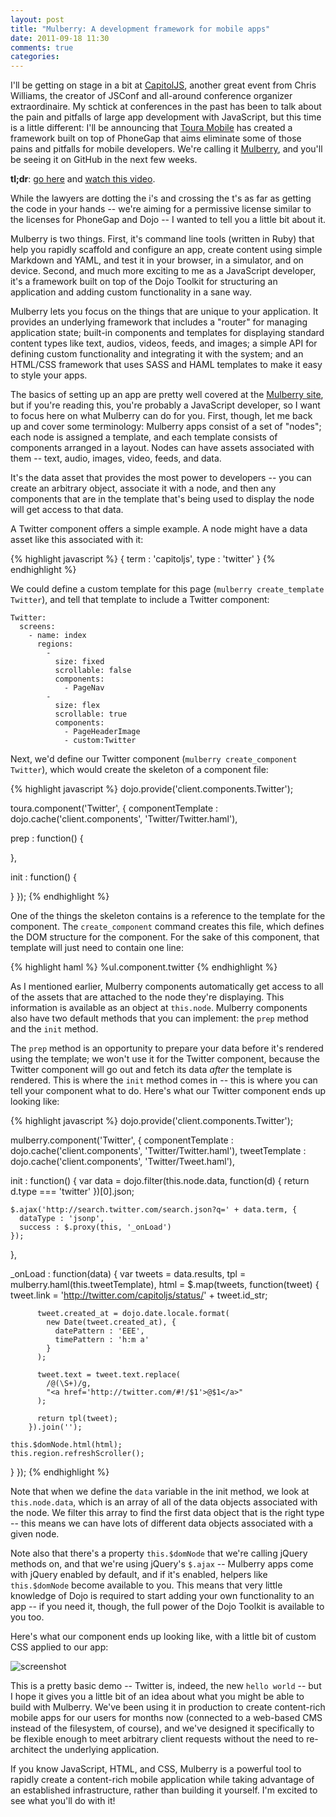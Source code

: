 ```yaml
---
layout: post
title: "Mulberry: A development framework for mobile apps"
date: 2011-09-18 11:30
comments: true
categories:
---
```


I'll be getting on stage in a bit at [CapitolJS](http://capitoljs.com), another
great event from Chris Williams, the creator of JSConf and all-around
conference organizer extraordinaire. My schtick at conferences in the past has
been to talk about the pain and pitfalls of large app development with
JavaScript, but this time is a little different: I'll be announcing that [Toura Mobile](http://toura.com) has created a framework built on top of PhoneGap that
aims eliminate some of those pains and pitfalls for mobile developers. We're
calling it [Mulberry](http://mulberry.toura.com), and you'll be seeing it on GitHub in the next few weeks.

**tl;dr**: [go here](http://mulberry.toura.com) and [watch this video](http://mulberry.toura.com/#tour).

While the lawyers are dotting the i's and crossing the t's as far as getting the code in your hands -- we're aiming for a permissive license similar to the licenses for PhoneGap and Dojo -- I wanted to tell you a little bit about it.

Mulberry is two things. First, it's command line tools (written in Ruby) that help you rapidly scaffold and configure an app, create content using simple Markdown and YAML, and test it in your browser, in a simulator, and on device. Second, and much more exciting to me as a JavaScript developer, it's a framework built on top of the Dojo Toolkit for structuring an application and adding custom functionality in a sane way.

Mulberry lets you focus on the things that are unique to your application. It provides an underlying framework that includes a "router" for managing application state; built-in components and templates for displaying standard content types like text, audios, videos, feeds, and images; a simple API for defining custom functionality and integrating it with the system; and an HTML/CSS framework that uses SASS and HAML templates to make it easy to style your apps.

The basics of setting up an app are pretty well covered at the [Mulberry
site](http://mulberry.toura.com), but if you're reading this, you're probably a JavaScript developer, so I want to focus here on what Mulberry can do for you. First, though, let me back up and cover some terminology: Mulberry apps consist of a set of "nodes"; each node is assigned a template, and each template consists of components arranged in a layout. Nodes can have assets associated with them -- text, audio, images, video, feeds, and data.

It's the data asset that provides the most power to developers -- you can create an arbitrary object, associate it with a node, and then any components that are in the template that's being used to display the node will get access to that data.

A Twitter component offers a simple example. A node might have a data asset like this associated with it:

{% highlight javascript %}
{ term : 'capitoljs', type : 'twitter' }
{% endhighlight %}

We could define a custom template for this page (`mulberry create_template Twitter`), and tell that template to include a Twitter component:

    Twitter:
      screens:
        - name: index
          regions:
            -
              size: fixed
              scrollable: false
              components:
                - PageNav
            -
              size: flex
              scrollable: true
              components:
                - PageHeaderImage
                - custom:Twitter

Next, we'd define our Twitter component (`mulberry create_component Twitter`), which would create the skeleton of a component file:

{% highlight javascript %}
dojo.provide('client.components.Twitter');

toura.component('Twitter', {
  componentTemplate : dojo.cache('client.components', 'Twitter/Twitter.haml'),

  prep : function() {

  },

  init : function() {

  }
});
{% endhighlight %}

One of the things the skeleton contains is a reference to the template for the component. The `create_component` command creates this file, which defines the DOM structure for the component. For the sake of this component, that template will just need to contain one line:

{% highlight haml %}
%ul.component.twitter
{% endhighlight %}

As I mentioned earlier, Mulberry components automatically get access to all of the assets that are attached to the node they're displaying. This information is available as an object at `this.node`. Mulberry components also have two default methods that you can implement: the `prep` method and the `init` method.

The `prep` method is an opportunity to prepare your data before it's rendered using the template; we won't use it for the Twitter component, because the Twitter component will go out and fetch its data *after* the template is rendered. This is where the `init` method comes in -- this is where you can tell your component what to do. Here's what our Twitter component ends up looking like:

{% highlight javascript %}
dojo.provide('client.components.Twitter');

mulberry.component('Twitter', {
  componentTemplate : dojo.cache('client.components', 'Twitter/Twitter.haml'),
  tweetTemplate : dojo.cache('client.components', 'Twitter/Tweet.haml'),

  init : function() {
    var data = dojo.filter(this.node.data, function(d) {
          return d.type === 'twitter'
        })[0].json;

    $.ajax('http://search.twitter.com/search.json?q=' + data.term, {
      dataType : 'jsonp',
      success : $.proxy(this, '_onLoad')
    });
  },

  _onLoad : function(data) {
    var tweets = data.results,
        tpl = mulberry.haml(this.tweetTemplate),
        html = $.map(tweets, function(tweet) {
          tweet.link = 'http://twitter.com/capitoljs/status/' + tweet.id_str;

          tweet.created_at = dojo.date.locale.format(
            new Date(tweet.created_at), {
              datePattern : 'EEE',
              timePattern : 'h:m a'
            }
          );

          tweet.text = tweet.text.replace(
            /@(\S+)/g,
            "<a href='http://twitter.com/#!/$1'>@$1</a>"
          );

          return tpl(tweet);
        }).join('');

    this.$domNode.html(html);
    this.region.refreshScroller();
  }
});
{% endhighlight %}

Note that when we define the `data` variable in the init method, we look at `this.node.data`, which is an array of all of the data objects associated with the node. We filter this array to find the first data object that is the right type -- this means we can have lots of different data objects associated with a given node.

Note also that there's a property `this.$domNode` that we're calling jQuery methods on, and that we're using jQuery's `$.ajax` -- Mulberry apps come with jQuery enabled by default, and if it's enabled, helpers like `this.$domNode` become available to you. This means that very little knowledge of Dojo is required to start adding your own functionality to an app -- if you need it, though, the full power of the Dojo Toolkit is available to you too.

Here's what our component ends up looking like, with a little bit of custom CSS applied to our app:

![screenshot](http://www.rebeccamurphey.com/i/4e760b2ff3b5b.jpg "A Mulberry app using a custom Twitter component")

This is a pretty basic demo -- Twitter is, indeed, the new `hello world` -- but I hope it gives you a little bit of an idea about what you might be able to build with Mulberry. We've been using it in production to create content-rich mobile apps for our users for months now (connected to a web-based CMS instead of the filesystem, of course), and we've designed it specifically to be flexible enough to meet arbitrary client requests without the need to re-architect the underlying application.

If you know JavaScript, HTML, and CSS, Mulberry is a powerful tool to rapidly create a content-rich mobile application while taking advantage of an established infrastructure, rather than building it yourself. I'm excited to see what you'll do with it!
